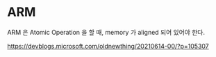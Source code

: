 # ARM

ARM 은 Atomic Operation 을 할 때, memory 가 aligned 되어 있어야 한다.

https://devblogs.microsoft.com/oldnewthing/20210614-00/?p=105307
